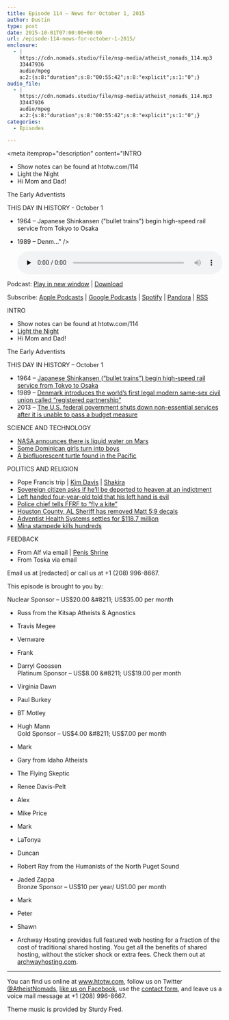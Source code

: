 ```yaml
---
title: Episode 114 – News for October 1, 2015
author: Dustin
type: post
date: 2015-10-01T07:00:00+00:00
url: /episode-114-news-for-october-1-2015/
enclosure:
  - |
    https://cdn.nomads.studio/file/nsp-media/atheist_nomads_114.mp3
    33447936
    audio/mpeg
    a:2:{s:8:"duration";s:8:"00:55:42";s:8:"explicit";s:1:"0";}
audio_file:
  - |
    https://cdn.nomads.studio/file/nsp-media/atheist_nomads_114.mp3
    33447936
    audio/mpeg
    a:2:{s:8:"duration";s:8:"00:55:42";s:8:"explicit";s:1:"0";}
categories:
  - Episodes

---
```

<div itemscope itemtype="http://schema.org/AudioObject">
  <meta itemprop="name" content="Episode 114 &#8211; News for October 1, 2015" />
  
  <meta itemprop="uploadDate" content="2015-10-01T01:00:00-06:00" />
  
  <meta itemprop="encodingFormat" content="audio/mpeg" />
  
  <meta itemprop="duration" content="PT55M42S" />
  
  <meta itemprop="description" content="INTRO
* Show notes can be found at htotw.com/114
* Light the Night
* Hi Mom and Dad!

The Early Adventists

THIS DAY IN HISTORY - October 1
* 1964 – Japanese Shinkansen (&quot;bullet trains&quot;) begin high-speed rail service from Tokyo to Osaka
* 1989 – Denm..." />
  
  <meta itemprop="contentUrl" content="https://dts.podtrac.com/redirect.mp3/cdn.nomads.studio/file/nsp-media/atheist_nomads_114.mp3" />
  
  <meta itemprop="contentSize" content="31.9" />
  </p> 
  
  <div class="powerpress_player" id="powerpress_player_8371">
    <audio class="wp-audio-shortcode" id="audio-5122-115" preload="none" style="width: 100%;" controls="controls"><source type="audio/mpeg" src="https://dts.podtrac.com/redirect.mp3/cdn.nomads.studio/file/nsp-media/atheist_nomads_114.mp3?_=115" /><a href="https://dts.podtrac.com/redirect.mp3/cdn.nomads.studio/file/nsp-media/atheist_nomads_114.mp3">https://dts.podtrac.com/redirect.mp3/cdn.nomads.studio/file/nsp-media/atheist_nomads_114.mp3</a></audio>
  </div>
</div>

<p class="powerpress_links powerpress_links_mp3">
  Podcast: <a href="https://dts.podtrac.com/redirect.mp3/cdn.nomads.studio/file/nsp-media/atheist_nomads_114.mp3" class="powerpress_link_pinw" target="_blank" title="Play in new window" onclick="return powerpress_pinw('https://htotw.com/?powerpress_pinw=5122-podcast');" rel="nofollow">Play in new window</a> | <a href="https://dts.podtrac.com/redirect.mp3/cdn.nomads.studio/file/nsp-media/atheist_nomads_114.mp3" class="powerpress_link_d" title="Download" rel="nofollow" download="atheist_nomads_114.mp3">Download</a>
</p>

<p class="powerpress_links powerpress_subscribe_links">
  Subscribe: <a href="https://podcasts.apple.com/us/podcast/humanists-take-on-the-world/id530050098?mt=2&ls=1" class="powerpress_link_subscribe powerpress_link_subscribe_itunes" target="_blank" title="Subscribe on Apple Podcasts" rel="nofollow">Apple Podcasts</a> | <a href="https://www.google.com/podcasts?feed=aHR0cDovL2F0aGVpc3Rub21hZHMubGlic3luLmNvbS9yc3M%3D" class="powerpress_link_subscribe powerpress_link_subscribe_googleplay" target="_blank" title="Subscribe on Google Podcasts" rel="nofollow">Google Podcasts</a> | <a href="https://open.spotify.com/show/3LzK2xZGike6Tc1GEMtMbr?si=LieN9SNuTpq96smuaUsH8A" class="powerpress_link_subscribe powerpress_link_subscribe_spotify" target="_blank" title="Subscribe on Spotify" rel="nofollow">Spotify</a> | <a href="https://www.pandora.com/podcast/atheist-nomads/PC:10122?corr=62071012&part=ug" class="powerpress_link_subscribe powerpress_link_subscribe_pandora" target="_blank" title="Subscribe on Pandora" rel="nofollow">Pandora</a> | <a href="https://htotw.com/feed/podcast/" class="powerpress_link_subscribe powerpress_link_subscribe_rss" target="_blank" title="Subscribe via RSS" rel="nofollow">RSS</a>
</p>

INTRO  
* Show notes can be found at htotw.com/114  
* <a href="http://pages.lightthenight.org/oswim/Boise15/DWilliams" target="_blank" rel="noopener">Light the Night</a>  
* Hi Mom and Dad!

The Early Adventists

THIS DAY IN HISTORY &#8211; October 1  
* 1964 – <a href="https://en.wikipedia.org/wiki/Shinkansen" target="_blank" rel="noopener">Japanese Shinkansen (&#8220;bullet trains&#8221;) begin high-speed rail service from Tokyo to Osaka</a>  
* 1989 – <a href="http://www.inakost.sk/clanky_foto/file/Dansko.pdf" target="_blank" rel="noopener">Denmark introduces the world&#8217;s first legal modern same-sex civil union called &#8220;registered partnership&#8221;</a>  
* 2013 – <a href="https://en.wikipedia.org/wiki/United_States_federal_government_shutdown_of_2013" target="_blank" rel="noopener">The U.S. federal government shuts down non-essential services after it is unable to pass a budget measure</a>

SCIENCE AND TECHNOLOGY  
* <a href="http://news.nationalgeographic.com/2015/09/150928-mars-liquid-water-confirmed-surface-streaks-space-astronomy/" target="_blank" rel="noopener">NASA announces there is liquid water on Mars</a>  
* <a href="http://www.telegraph.co.uk/news/science/science-news/11874711/The-astonishing-village-where-little-girls-turn-into-boys-aged-12.html" target="_blank" rel="noopener">Some Dominican girls turn into boys</a>  
* <a href="http://www.cnn.com/2015/09/29/world/biofluorescent-sea-turtle-discovered/index.html" target="_blank" rel="noopener">A biofluorescent turtle found in the Pacific</a>

POLITICS AND RELIGION  
* Pope Francis trip | <a href="http://www.npr.org/sections/thetwo-way/2015/09/30/444671535/kim-davis-and-pope-francis-reportedly-had-a-private-meeting-in-dc" target="_blank" rel="noopener">Kim Davis</a> | <a href="http://www.billboard.com/articles/videos/live/6708160/shakira-imagine-united-nations" target="_blank" rel="noopener">Shakira</a>  
* <a href="http://kdlg.org/post/togiak-sovereign-citizen-indicted-unpaid-child-support" target="_blank" rel="noopener">Sovereign citizen asks if he’ll be deported to heaven at an indictment</a>  
* <a href="http://kfor.com/2015/09/21/oklahoma-pre-k-teacher-allegedly-calls-being-left-handed-evil-and-sinister/?preview_id=475112" target="_blank" rel="noopener">Left handed four-year-old told that his left hand is evil</a>  
* <a href="http://www.patheos.com/blogs/friendlyatheist/2015/09/29/police-chief-to-atheist-group-go-fly-a-kite/" target="_blank" rel="noopener">Police chief tells FFRF to “fly a kite”</a>  
* <a href="http://www.dothaneagle.com/news/local/blessed-are-the-peacemakers-decals-removed-from-sheriff-s-vehicles/article_21bd0ef0-677e-11e5-93a1-036b1c1be57e.html" target="_blank" rel="noopener">Houston County, AL Sheriff has removed Matt 5:9 decals</a>  
* <a href="http://www.corporatecrimereporter.com/news/200/adventist-health-system-to-pay-118-7-million-to-settle-false-claims-charge/" target="_blank" rel="noopener">Adventist Health Systems settles for $118.7 million</a>  
* <a href="https://en.wikipedia.org/wiki/2015_Mina_stampede" target="_blank" rel="noopener">Mina stampede kills hundreds</a>

FEEDBACK  
* From Alf via email | <a href="https://en.m.wikipedia.org/wiki/Chao_Mae_Tuptim_shrine" target="_blank" rel="noopener">Penis Shrine</a>  
* From Toska via email

Email us at [redacted] or call us at +1 (208) 996-8667.

This episode is brought to you by:

Nuclear Sponsor &#8211; US$20.00 &#8211; US$35.00 per month  
* Russ from the Kitsap Atheists & Agnostics  
* Travis Megee  
* Vernware  
* Frank  
* Darryl Goossen  
Platinum Sponsor &#8211; US$8.00 &#8211; US$19.00 per month  
* Virginia Dawn  
* Paul Burkey  
* BT Motley  
* Hugh Mann  
Gold Sponsor &#8211; US$4.00 &#8211; US$7.00 per month  
* Mark  
* Gary from Idaho Atheists  
* The Flying Skeptic  
* Renee Davis-Pelt  
* Alex  
* Mike Price  
* Mark  
* LaTonya  
* Duncan  
* Robert Ray from the Humanists of the North Puget Sound  
* Jaded Zappa  
Bronze Sponsor &#8211; US$10 per year/ US1.00 per month  
* Mark  
* Peter  
* Shawn

* Archway Hosting provides full featured web hosting for a fraction of the cost of traditional shared hosting. You get all the benefits of shared hosting, without the sticker shock or extra fees. Check them out at <a href="http://archwayhosting.com/" target="_blank" rel="noopener">archwayhosting.com</a>.

<hr width="500" />

You can find us online at <a href="https://www.htotw.com/" target="_blank" rel="noopener">www.htotw.com</a>, follow us on Twitter <a href="https://htotw.com/twitter" target="_blank" rel="noopener">@AtheistNomads</a>, <a href="https://htotw.com/facebook" target="_blank" rel="noopener">like us on Facebook</a>, use the [contact form](https://htotw.com/contact), and leave us a voice mail message at +1 (208) 996-8667.

Theme music is provided by Sturdy Fred.